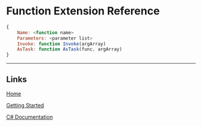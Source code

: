 # Function Extension Reference


```js
{
	Name: <function name>
	Parameters: <parameter list>
	Invoke: function Invoke(argArray)
	AsTask: function AsTask(func, argArray)
}
```
___

## Links

[Home](../../Readme.md)

[Getting Started](../../GettingStarted.md)

[C# Documentation](/index.html)